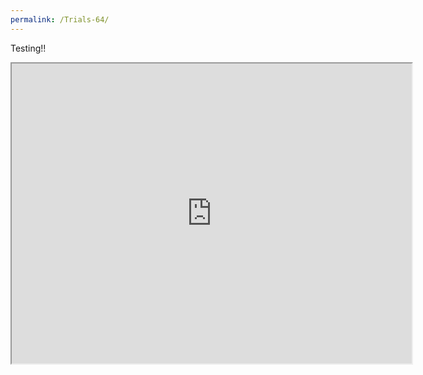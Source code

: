 ```yaml
---
permalink: /Trials-64/
---
```


Testing!!
<iframe src="https://github.com/BanresCoding/Portfolio/blob/gh-pages/Games/Trials64/index.html" name="Trials 64" style="height:480px;width:640px;" title="Trials 64"></iframe>

